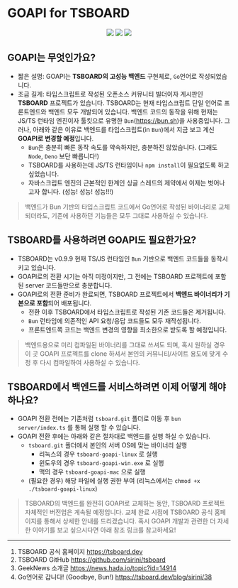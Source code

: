 # GOAPI for TSBOARD

<p align="center">
    <img src="https://img.shields.io/badge/go-00ADD8.svg?&style=for-the-badge&&logoColor=white"/>
    <img src="https://img.shields.io/badge/MySQL-4479A1.svg?&style=for-the-badge&&logoColor=white"/>
    <img src="https://img.shields.io/badge/TSBOARD-000000.svg?&style=for-the-badge&&logoColor=3178C6"/>
</p>

## GOAPI는 무엇인가요?

- 짧은 설명: GOAPI는 **TSBOARD의 고성능 백엔드** 구현체로, `Go`언어로 작성되었습니다.
- 조금 길게: 타입스크립트로 작성된 오픈소스 커뮤니티 빌더이자 게시판인 **TSBOARD** 프로젝트가 있습니다.
  TSBOARD는 현재 타입스크립트 단일 언어로 프론트엔드와 백엔드 모두 개발되어 있습니다.
  백엔드 코드의 동작을 위해 현재는 JS/TS 런타임 엔진이자 툴킷으로 유명한 `Bun`(<https://bun.sh>)을 사용중입니다.
  그러나, 아래와 같은 이유로 백엔드를 타입스크립트(in `Bun`)에서 지금 보고 계신 **GOAPI로 변경할 예정**입니다.
  - `Bun`은 충분히 빠른 동작 속도를 약속하지만, 충분하진 않았습니다. (그래도 `Node`, `Deno` 보단 빠릅니다!)
  - TSBOARD를 사용하는데 JS/TS 런타임이나 `npm install`이 필요없도록 하고 싶었습니다.
  - 자바스크립트 엔진의 근본적인 한계인 싱글 스레드의 제약에서 이제는 벗어나고자 합니다. (성능! 성능! 성능!!!)

> 백엔드가 Bun 기반의 타입스크립트 코드에서 Go언어로 작성된 바이너리로 교체되더라도, 기존에 사용하던 기능들은 모두 그대로 사용하실 수 있습니다.

## TSBOARD를 사용하려면 GOAPI도 필요한가요?

- TSBOARD는 v0.9.9 현재 TS/JS 런타임인 `Bun` 기반으로 백엔드 코드들을 동작시키고 있습니다.
- GOAPI로의 전환 시기는 아직 미정이지만, 그 전에는 TSBOARD 프로젝트에 포함된 server 코드들만으로 충분합니다.
- GOAPI로의 전환 준비가 완료되면, TSBOARD 프로젝트에서 **백엔드 바이너리가 기본으로 포함**되어 배포됩니다.
  - 전환 이후 TSBOARD에서 타입스크립트로 작성된 기존 코드들은 제거됩니다.
  - `Bun` 런타임에 의존적인 API 요청/응답 코드들도 모두 재작성됩니다.
  - 프론트엔드쪽 코드는 백엔드 변경의 영향을 최소한으로 받도록 할 예정입니다.

> 백엔드용으로 미리 컴파일된 바이너리를 그대로 쓰셔도 되며, 혹시 원하실 경우 이 곳 GOAPI 프로젝트를 clone 하셔서 본인의 커뮤니티/사이트 용도에 맞게 수정 후 다시 컴파일하여 사용하실 수 있습니다.

## TSBOARD에서 백엔드를 서비스하려면 이제 어떻게 해야 하나요?

- GOAPI 전환 전에는 기존처럼 `tsboard.git` 폴더로 이동 후 `bun server/index.ts` 를 통해 실행 할 수 있습니다.
- GOAPI 전환 후에는 아래와 같은 절차대로 백엔드를 실행 하실 수 있습니다.
  - `tsboard.git` 폴더에서 본인의 서버 OS에 맞는 바이너리 실행
    - 리눅스의 경우 `tsboard-goapi-linux` 로 실행
    - 윈도우의 경우 `tsboard-goapi-win.exe` 로 실행
    - 맥의 경우 `tsboard-goapi-mac` 으로 실행
  - (필요한 경우) 해당 파일에 실행 권한 부여 (리눅스에서는 `chmod +x ./tsboard-goapi-linux`)

> TSBOARD의 백엔드를 완전히 GOAPI로 교체하는 동안, TSBOARD 프로젝트 자체적인 버전업은 계속될 예정입니다. 교체 완료 시점에 TSBOARD 공식 홈페이지를 통해서 상세한 안내를 드리겠습니다. 혹시 GOAPI 개발과 관련한 더 자세한 이야기를 보고 싶으시다면 아래 참조 링크를 참고하세요!

---

1. TSBOARD 공식 홈페이지 <https://tsboard.dev>
2. TSBOARD GitHub <https://github.com/sirini/tsboard>
3. GeekNews 소개글 <https://news.hada.io/topic?id=14914>
4. Go언어로 갑니다! (Goodbye, Bun!) <https://tsboard.dev/blog/sirini/38>
